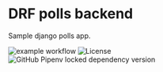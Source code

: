 # DRF polls backend
Sample django polls app.

![example workflow](https://github.com/Ceowyllian/DRF-polls-backend/actions/workflows/django.yml/badge.svg)
![[License](LICENSE)](https://img.shields.io/github/license/Ceowyllian/DRF-polls-backend?color=blue&label=License)
![GitHub Pipenv locked dependency version](https://img.shields.io/github/pipenv/locked/dependency-version/Ceowyllian/DRF-polls-backend/django)
